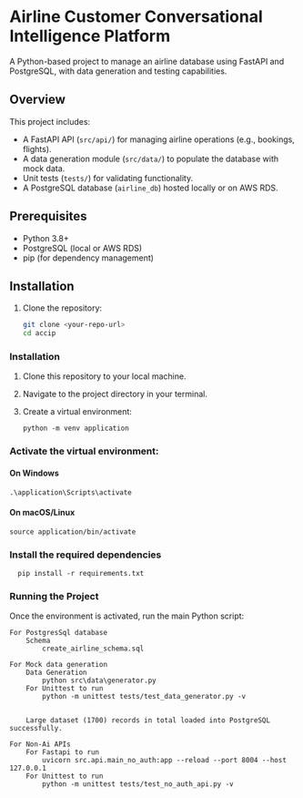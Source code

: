 # Airline Customer Conversational Intelligence Platform

A Python-based project to manage an airline database using FastAPI and PostgreSQL, with data generation and testing capabilities.

## Overview

This project includes:

- A FastAPI API (`src/api/`) for managing airline operations (e.g., bookings, flights).
- A data generation module (`src/data/`) to populate the database with mock data.
- Unit tests (`tests/`) for validating functionality.
- A PostgreSQL database (`airline_db`) hosted locally or on AWS RDS.

## Prerequisites

- Python 3.8+
- PostgreSQL (local or AWS RDS)
- pip (for dependency management)

## Installation

1. Clone the repository:
   ```bash
   git clone <your-repo-url>
   cd accip
   ```

### Installation

1. Clone this repository to your local machine.

2. Navigate to the project directory in your terminal.

3. Create a virtual environment:

   ```
   python -m venv application
   ```

### Activate the virtual environment:

#### On Windows

    .\application\Scripts\activate

#### On macOS/Linux

    source application/bin/activate

### Install the required dependencies

```
  pip install -r requirements.txt
```

### Running the Project

Once the environment is activated, run the main Python script:

    For PostgresSql database
        Schema
            create_airline_schema.sql

    For Mock data generation
        Data Generation
            python src\data\generator.py
        For Unittest to run
            python -m unittest tests/test_data_generator.py -v


        Large dataset (1700) records in total loaded into PostgreSQL successfully.

    For Non-Ai APIs
        For Fastapi to run
            uvicorn src.api.main_no_auth:app --reload --port 8004 --host 127.0.0.1
        For Unittest to run
            python -m unittest tests/test_no_auth_api.py -v
